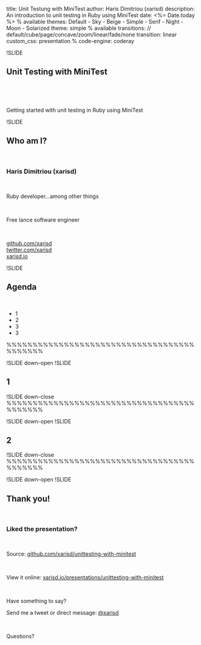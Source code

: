 title: Unit Testung with MiniTest
author: Haris Dimitriou (xarisd)
description: An introduction to unit testing in Ruby using MiniTest
date: <%= Date.today %>
% available themes: Default - Sky - Beige - Simple - Serif - Night - Moon - Solarized
theme: simple
% available transitions: // default/cube/page/concave/zoom/linear/fade/none
transition: linear
custom_css: presentation
% code-engine: coderay


!SLIDE
## Unit Testing with MiniTest
<p>&nbsp;</p>
<p>&nbsp;</p>
<p class="fragment">Getting started with unit testing in Ruby using MiniTest</p>

!SLIDE
## Who am I?
<p>&nbsp;</p>
<h3 class="fragment">
  Haris Dimitriou (<strong>xarisd</strong>)
</h3>
<p>&nbsp;</p>
<p class="fragment">
  Ruby developer<span class="fragment">...among other things</span>
</p>
<p>&nbsp;</p>
<p class="fragment">
  Free lance software engineer
</p>
<p>&nbsp;</p>
<p class="fragment">
  <a href="http://github.com/xarisd">github.com/xarisd</a>
  <br>
  <a href="http://twitter.com/xarisd">twitter.com/xarisd</a>
  <br>
  <a href="http://xarisd.io">xarisd.io</a>
</p>


!SLIDE
## Agenda

<p>&nbsp;</p>

* 1
* 2
* 3
* 3



%%%%%%%%%%%%%%%%%%%%%%%%%%%%%%%%%%%%%%%%%%%

!SLIDE down-open
!SLIDE
## 1



!SLIDE down-close
%%%%%%%%%%%%%%%%%%%%%%%%%%%%%%%%%%%%%%%%%%%

!SLIDE down-open
!SLIDE
## 2

!SLIDE down-close
%%%%%%%%%%%%%%%%%%%%%%%%%%%%%%%%%%%%%%%%%%%

!SLIDE down-open
!SLIDE
## Thank you!
<p>&nbsp;</p>
<h3 class="fragment">Liked the presentation?</h3>
<p>&nbsp;</p>
<p class="fragment">
  Source: <a href="http://github.com/xarisd/unittesting-with-minitest"> github.com/xarisd/unittesting-with-minitest</a>
</p>
<p>&nbsp;</p>
<p>
<p class="fragment">
  View it online: <a href="http://xarisd.io/presentations/unittesting-with-minitest">xarisd.io/presentations/unittesting-with-minitest</a>
</p>
<p>&nbsp;</p>
<p class="fragment">
  Have something to say?
</p>
<p class="fragment">
  Send me a tweet or direct message: <a href="http://twitter.com/xarisd">@xarisd</a>
</p>
<p>&nbsp;</p>
<p class="fragment">Questions?</p>
